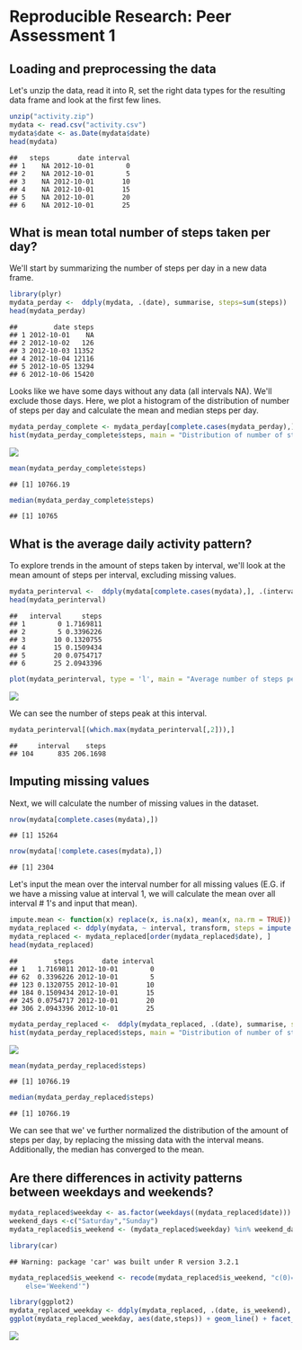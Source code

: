 # Reproducible Research: Peer Assessment 1


## Loading and preprocessing the data
Let's unzip the data, read it into R, set the right data types for the resulting data frame and look at the first few lines.

```r
unzip("activity.zip")
mydata <- read.csv("activity.csv")
mydata$date <- as.Date(mydata$date)
head(mydata)
```

```
##   steps       date interval
## 1    NA 2012-10-01        0
## 2    NA 2012-10-01        5
## 3    NA 2012-10-01       10
## 4    NA 2012-10-01       15
## 5    NA 2012-10-01       20
## 6    NA 2012-10-01       25
```

## What is mean total number of steps taken per day?
We'll start by summarizing the number of steps per day in a new data frame.

```r
library(plyr)
mydata_perday <-  ddply(mydata, .(date), summarise, steps=sum(steps))
head(mydata_perday)
```

```
##         date steps
## 1 2012-10-01    NA
## 2 2012-10-02   126
## 3 2012-10-03 11352
## 4 2012-10-04 12116
## 5 2012-10-05 13294
## 6 2012-10-06 15420
```

Looks like we have some days without any data (all intervals NA). We'll exclude those days.
Here, we plot a histogram of the distribution of number of steps per day and calculate the mean and median steps per day.

```r
mydata_perday_complete <- mydata_perday[complete.cases(mydata_perday),]
hist(mydata_perday_complete$steps, main = "Distribution of number of steps per day", xlab = "# Steps")
```

![](PA1_template_files/figure-html/unnamed-chunk-3-1.png) 

```r
mean(mydata_perday_complete$steps)
```

```
## [1] 10766.19
```

```r
median(mydata_perday_complete$steps)
```

```
## [1] 10765
```

## What is the average daily activity pattern?
To explore trends in the amount of steps taken by interval, we'll look at the mean amount of steps per interval, excluding missing values.

```r
mydata_perinterval <-  ddply(mydata[complete.cases(mydata),], .(interval), summarise, steps=mean(steps))
head(mydata_perinterval)
```

```
##   interval     steps
## 1        0 1.7169811
## 2        5 0.3396226
## 3       10 0.1320755
## 4       15 0.1509434
## 5       20 0.0754717
## 6       25 2.0943396
```

```r
plot(mydata_perinterval, type = 'l', main = "Average number of steps per interval")
```

![](PA1_template_files/figure-html/unnamed-chunk-4-1.png) 

We can see the number of steps peak at this interval.

```r
mydata_perinterval[(which.max(mydata_perinterval[,2])),]
```

```
##     interval    steps
## 104      835 206.1698
```

## Imputing missing values
Next, we will calculate the number of missing values in the dataset.

```r
nrow(mydata[complete.cases(mydata),])
```

```
## [1] 15264
```

```r
nrow(mydata[!complete.cases(mydata),])
```

```
## [1] 2304
```

Let's input the mean over the interval number for all missing values (E.G. if we have a missing value at interval 1, we will calculate the mean over all interval # 1's and input that mean). 

```r
impute.mean <- function(x) replace(x, is.na(x), mean(x, na.rm = TRUE))
mydata_replaced <- ddply(mydata, ~ interval, transform, steps = impute.mean(steps))
mydata_replaced <- mydata_replaced[order(mydata_replaced$date), ]
head(mydata_replaced)
```

```
##         steps       date interval
## 1   1.7169811 2012-10-01        0
## 62  0.3396226 2012-10-01        5
## 123 0.1320755 2012-10-01       10
## 184 0.1509434 2012-10-01       15
## 245 0.0754717 2012-10-01       20
## 306 2.0943396 2012-10-01       25
```

```r
mydata_perday_replaced <-  ddply(mydata_replaced, .(date), summarise, steps=sum(steps))
hist(mydata_perday_replaced$steps, main = "Distribution of number of steps per day", xlab = "# Steps")
```

![](PA1_template_files/figure-html/unnamed-chunk-7-1.png) 

```r
mean(mydata_perday_replaced$steps)
```

```
## [1] 10766.19
```

```r
median(mydata_perday_replaced$steps)
```

```
## [1] 10766.19
```

We can see that we' ve further normalized the distribution of the amount of steps per day, by replacing the missing data with the interval means. Additionally, the median has converged to the mean.

## Are there differences in activity patterns between weekdays and weekends?


```r
mydata_replaced$weekday <- as.factor(weekdays((mydata_replaced$date)))
weekend_days <-c("Saturday","Sunday")
mydata_replaced$is_weekend <- (mydata_replaced$weekday) %in% weekend_days

library(car)
```

```
## Warning: package 'car' was built under R version 3.2.1
```

```r
mydata_replaced$is_weekend <- recode(mydata_replaced$is_weekend, "c(0)='Weekday'; 
    else='Weekend'")

library(ggplot2)
mydata_replaced_weekday <- ddply(mydata_replaced, .(date, is_weekend), summarise, steps=sum(steps))
ggplot(mydata_replaced_weekday, aes(date,steps)) + geom_line() + facet_grid(is_weekend ~ .)
```

![](PA1_template_files/figure-html/unnamed-chunk-8-1.png) 
